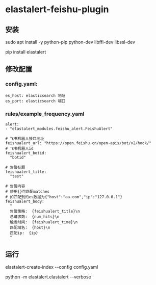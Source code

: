 # elastalert-feishu-plugin
## 安装
sudo apt install -y  python-pip python-dev libffi-dev libssl-dev

pip install elastalert
## 修改配置
### config.yaml:

``` 
es_host: elasticsearch 地址
es_port: elasticsearch 端口
```
### rules/example_frequency.yaml
``` 
alert:
- "elastalert_modules.feishu_alert.FeishuAlert"

# 飞书机器人接口地址
feishualert_url: "https://open.feishu.cn/open-apis/bot/v2/hook/"
# 飞书机器人id
feishualert_botid:
  "botid"

# 告警标题
feishualert_title:
  "test"

# 告警内容
# 使用{}可匹配matches
# 如匹配到的es数据为{"host":"aa.com","ip":"127.0.0.1"}
feishualert_body:
  "
  告警策略:  {feishualert_title}\n
  总请求数:  {num_hits}\n
  触发时间:  {feishualert_time}\n
  匹配域名:  {host}\n
  匹配ip:  {ip}
  "
```

## 运行
elastalert-create-index --config config.yaml

python -m elastalert.elastalert --verbose
